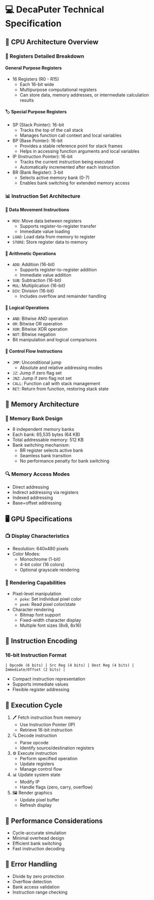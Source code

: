 # 💻 DecaPuter Technical Specification

## 🧠 CPU Architecture Overview
### 🔢 Registers Detailed Breakdown
#### General Purpose Registers
- 16 Registers (R0 - R15)
  - Each 16-bit wide
  - Multipurpose computational registers
  - Can store data, memory addresses, or intermediate calculation results

#### 🏷️ Special Purpose Registers
- SP (Stack Pointer): 16-bit
  - Tracks the top of the call stack
  - Manages function call context and local variables
- BP (Base Pointer): 16-bit
  - Provides a stable reference point for stack frames
  - Helps in accessing function arguments and local variables
- IP (Instruction Pointer): 16-bit
  - Tracks the current instruction being executed
  - Automatically incremented after each instruction
- BR (Bank Register): 3-bit
  - Selects active memory bank (0-7)
  - Enables bank switching for extended memory access

### 📊 Instruction Set Architecture

#### 🔄 Data Movement Instructions
- `MOV`: Move data between registers
  - Supports register-to-register transfer
  - Immediate value loading
- `LOAD`: Load data from memory to register
- `STORE`: Store register data to memory

#### 🧮 Arithmetic Operations
- `ADD`: Addition (16-bit)
  - Supports register-to-register addition
  - Immediate value addition
- `SUB`: Subtraction (16-bit)
- `MUL`: Multiplication (16-bit)
- `DIV`: Division (16-bit)
  - Includes overflow and remainder handling

#### 🔬 Logical Operations
- `AND`: Bitwise AND operation
- `OR`: Bitwise OR operation
- `XOR`: Bitwise XOR operation
- `NOT`: Bitwise negation
- Bit manipulation and logical comparisons

#### 🚦 Control Flow Instructions
- `JMP`: Unconditional jump
  - Absolute and relative addressing modes
- `JZ`: Jump if zero flag set
- `JNZ`: Jump if zero flag not set
- `CALL`: Function call with stack management
- `RET`: Return from function, restoring stack state

## 💾 Memory Architecture
### 🏦 Memory Bank Design
- 8 independent memory banks
- Each bank: 65,535 bytes (64 KB)
- Total addressable memory: 512 KB
- Bank switching mechanism:
  - BR register selects active bank
  - Seamless bank transition
  - No performance penalty for bank switching

### 🔍 Memory Access Modes
- Direct addressing
- Indirect addressing via registers
- Indexed addressing
- Base+offset addressing

## 🖥️ GPU Specifications
### 📺 Display Characteristics
- Resolution: 640x480 pixels
- Color Modes:
  - Monochrome (1-bit)
  - 4-bit color (16 colors)
  - Optional grayscale rendering

### 🎨 Rendering Capabilities
- Pixel-level manipulation
  - `poke`: Set individual pixel color
  - `peek`: Read pixel color/state
- Character rendering
  - Bitmap font support
  - Fixed-width character display
  - Multiple font sizes (8x8, 8x16)

## 📝 Instruction Encoding
### 16-bit Instruction Format
```
| Opcode (6 bits) | Src Reg (4 bits) | Dest Reg (4 bits) | Immediate/Offset (2 bits) |
```
- Compact instruction representation
- Supports immediate values
- Flexible register addressing

## 🔄 Execution Cycle
1. 🖊️ Fetch instruction from memory
   - Use Instruction Pointer (IP)
   - Retrieve 16-bit instruction
2. 🔍 Decode instruction
   - Parse opcode
   - Identify source/destination registers
3. ⚙️ Execute instruction
   - Perform specified operation
   - Update registers
   - Manage control flow
4. 📊 Update system state
   - Modify IP
   - Handle flags (zero, carry, overflow)
5. 🖼️ Render graphics
   - Update pixel buffer
   - Refresh display

## 🚀 Performance Considerations
- Cycle-accurate simulation
- Minimal overhead design
- Efficient bank switching
- Fast instruction decoding

## 🧪 Error Handling
- Divide by zero protection
- Overflow detection
- Bank access validation
- Instruction range checking
